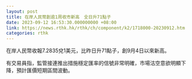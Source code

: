 ```yaml
---
layout: post
title: 在岸人民幣創逾1周收市新高　全日升71點子
date: 2023-09-12 16:53:30.000000000 +08:00
link: https://news.rthk.hk/rthk/ch/component/k2/1718000-20230912.htm
categories: rthk
---
```


在岸人民幣收報7.2835兌1美元，比昨日升71點子，創9月4日以來新高。

有交易員指，監管接連推出措施穩定匯率的信號非常明確，市場沽空意欲明顯下降，預計匯價短期區間波動。
